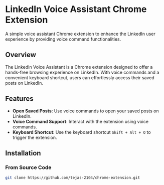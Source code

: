 # LinkedIn Voice Assistant Chrome Extension

A simple voice assistant Chrome extension to enhance the LinkedIn user experience by providing voice command functionalities.

## Overview

The LinkedIn Voice Assistant is a Chrome extension designed to offer a hands-free browsing experience on LinkedIn. With voice commands and a convenient keyboard shortcut, users can effortlessly access their saved posts on LinkedIn.

## Features

- **Open Saved Posts**: Use voice commands to open your saved posts on LinkedIn.
- **Voice Command Support**: Interact with the extension using voice commands.
- **Keyboard Shortcut**: Use the keyboard shortcut `Shift + Alt + O` to trigger the extension.

## Installation

### From Source Code

```bash
git clone https://github.com/tejas-2104/chrome-extension.git
